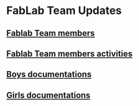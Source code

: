 # FabLab Team Updates
## [Fablab Team members](fablab-team-members.md)
## [Fablab Team members activities](fablab-team-activ.md)
## [Boys documentations](boys-doc.md)
## [Girls documentations](girls-doc.md)